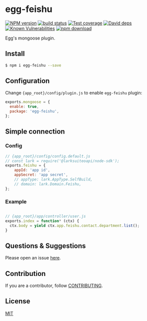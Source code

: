# egg-feishu
[![NPM version][npm-image]][npm-url]
[![build status][travis-image]][travis-url]
[![Test coverage][codecov-image]][codecov-url]
[![David deps][david-image]][david-url]
[![Known Vulnerabilities][snyk-image]][snyk-url]
[![npm download][download-image]][download-url]

[npm-image]: https://img.shields.io/npm/v/egg-mongoose.svg?style=flat-square
[npm-url]: https://npmjs.org/package/egg-mongoose
[travis-image]: https://img.shields.io/travis/eggjs/egg-mongoose.svg?style=flat-square
[travis-url]: https://travis-ci.org/eggjs/egg-mongoose
[codecov-image]: https://img.shields.io/codecov/c/github/eggjs/egg-mongoose.svg?style=flat-square
[codecov-url]: https://codecov.io/github/eggjs/egg-mongoose?branch=master
[david-image]: https://img.shields.io/david/eggjs/egg-mongoose.svg?style=flat-square
[david-url]: https://david-dm.org/eggjs/egg-mongoose
[snyk-image]: https://snyk.io/test/npm/egg-mongoose/badge.svg?style=flat-square
[snyk-url]: https://snyk.io/test/npm/egg-mongoose
[download-image]: https://img.shields.io/npm/dm/egg-mongoose.svg?style=flat-square
[download-url]: https://npmjs.org/package/egg-mongoose

Egg's mongoose plugin.

## Install

```bash
$ npm i egg-feishu --save
```

## Configuration

Change `{app_root}/config/plugin.js` to enable `egg-feishu` plugin:

```js
exports.mongoose = {
  enable: true,
  package: 'egg-feishu',
};
```

## Simple connection

### Config

```js
// {app_root}/config/config.default.js
// const lark = require('@larksuiteoapi/node-sdk');
exports.feishu = {
    appId: 'app id',
    appSecret: 'app secret',
    // appType: lark.AppType.SelfBuild,
    // domain: lark.Domain.Feishu,
};
```

### Example

```js

// {app_root}/app/controller/user.js
exports.index = function* (ctx) {
  ctx.body = yield ctx.app.feishu.contact.department.list();
}
```

## Questions & Suggestions

Please open an issue [here](https://github.com/eggjs/egg-feishu/issues).

## Contribution

If you are a contributor, follow [CONTRIBUTING](https://eggjs.org/zh-cn/contributing.html).

## License

[MIT](LICENSE)
